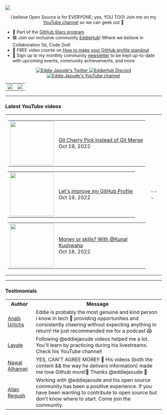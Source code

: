 <a href="http://eddiejaoude.io" target="_blank"><img src="https://user-images.githubusercontent.com/624760/197235663-1a08eef9-4f9f-4986-8177-c32329a65f3e.jpeg" /></a>

<p align="center">I believe Open Source is for EVERYONE; yes, YOU TOO! Join me on my <a href="http://youtube.com/eddiejaoude?sub_confirmation=1">YouTube channel</a> so we can geek out 🎥</p>

- 🌟 Part of the <a href="https://stars.github.com/profiles/eddiejaoude/"> GitHub Stars program</a>
- 🟩 Join our inclusive community <a href="http://eddiehub.org">EddieHub</a>!</b> Where we believe in Collaboration 1st, Code 2nd!
- 📸 FREE video course on <a href="http://eddiejaoude.io/course-github-profile-landing">How to make your GitHub profile standout</a>
- 📰 Sign up to my monthly community <a href="http://eddiejaoude.io/newsletters">newsletter</a> to be kept up-to-date with upcoming events, community achievements, and more

<p align="center">
  <a href="http://twitter.com/eddiejaoude">
    <img src="https://img.shields.io/twitter/follow/eddiejaoude?label=Twitter&logo=twitter&style=for-the-badge&color=blue" alt="Eddie Jaoude's Twitter"/>
  </a>
  <a href="https://discord.com/invite/jZQs6Wu">
    <img src="https://img.shields.io/discord/699608417039286293?logo=discord&style=for-the-badge&color=blue" alt="EddieHub Discord"/>
  </a>
  <a href="http://youtube.com/eddiejaoude?sub_confirmation=1">
    <img src="https://img.shields.io/youtube/channel/subscribers/UC5mnBodB73bR88fLXHSfzYA?style=for-the-badge&logo=youtube&label=Youtube&color=blue" alt="Eddie Jaoude's YouTube channel"/>
  </a>
</p>

<table>
  <tr>
    <td><img src="https://user-images.githubusercontent.com/624760/197230432-de4db9f3-8c8d-4421-8ed4-fc83c02f73e6.jpeg" /></td>
    <td><img src="https://user-images.githubusercontent.com/624760/197230439-f90cd6b0-2174-41be-97eb-5f28f49d9d19.jpg" /></td>
  </tr>
</table>

---

### Latest YouTube videos

<table>
  <tr>
    <td>
<!-- YOUTUBE-VIDEOS-LIST:START --><table><tr><td><a href="https://www.youtube.com/watch?v=OJmcEoMLOTM"><img width="140px" src="https://i.ytimg.com/vi/OJmcEoMLOTM/mqdefault.jpg"></a></td>
<td><a href="https://www.youtube.com/watch?v=OJmcEoMLOTM">Git Cherry Pick instead of Git Merge</a><br/>Oct 19, 2022</td></tr></table>
<table><tr><td><a href="https://www.youtube.com/watch?v=4POaptBcyG0"><img width="140px" src="https://i.ytimg.com/vi/4POaptBcyG0/mqdefault.jpg"></a></td>
<td><a href="https://www.youtube.com/watch?v=4POaptBcyG0">Let&#39;s improve my GitHub Profile</a><br/>Oct 19, 2022</td></tr></table>
<table><tr><td><a href="https://www.youtube.com/watch?v=fCYcVrKlTh8"><img width="140px" src="https://i.ytimg.com/vi/fCYcVrKlTh8/mqdefault.jpg"></a></td>
<td><a href="https://www.youtube.com/watch?v=fCYcVrKlTh8">Money or skills? With  @Kunal Kushwaha</a><br/>Oct 18, 2022</td></tr></table>
<!-- YOUTUBE-VIDEOS-LIST:END -->
    </td>
    <td>
     ---
  </td>
  </tr>
</table>

---

### Testimonials

<table>
  <tr>
    <th>Author</th>
    <th>Message</th>
  </tr>
  <tr>
    <td><a target="_blank" href="https://twitter.com/urlichsanais/status/1349358736092094467">Anaïs Urlichs</a></td>
    <td>Eddie is probably the most genuine and kind person I know in tech 🥰 providing opportunities and consistently cheering without expecting anything in return! He just recommended me for a podcast 😱</td>
  </tr>
  <tr>
    <td><a target="_blank" href="https://twitter.com/yalematta/status/1304541107330658313">Layale</a></td>
    <td>Following @eddiejaoude videos helped me a lot. You'll learn by practicing during his livestreams. Check his YouTube channel!</td>
  </tr>
  <tr>
    <td><a target="_blank" href="https://twitter.com/__nawalhmw/status/1304572901140635648">Nawal Alhamwi</a></td>
    <td>YES, CAN'T AGREE MORE!! 💯 His videos (both the content && the way he delivers information) made me love Github more!🤩 Thanks @eddiejaoude 🌟</td>
  </tr>
  <tr>
    <td><a target="_blank" href="https://twitter.com/allanregush/status/1304484456221167617">Allan Regush</a></td>
    <td>Working with @eddiejaoude and his open source community has been a positive experience. If you have been wanting to contribute to open source but don't know where to start. Come join the community.</td>
  </tr>
</table>
